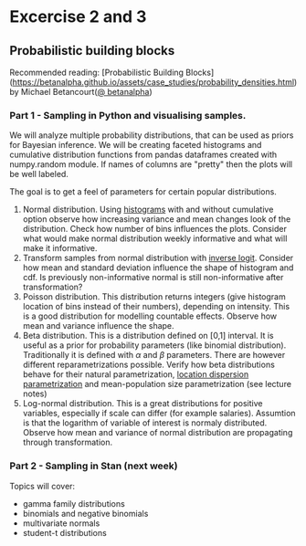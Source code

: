 # Excercise 2 and 3

## Probabilistic building blocks

Recommended reading: [Probabilistic Building Blocks]
(https://betanalpha.github.io/assets/case_studies/probability_densities.html)
by Michael Betancourt([@ betanalpha](https://twitter.com/betanalpha))

### Part 1 - Sampling in Python and visualising samples.

We will analyze multiple probability distributions, that can be used as priors for Bayesian inference. We will be creating faceted histograms and cumulative distribution functions from pandas dataframes created with numpy.random module.
If names of columns are "pretty" then the plots will be well labeled.

The goal is to get a feel of parameters for certain popular distributions.

1. Normal distribution. Using [histograms](https://matplotlib.org/3.2.0/api/_as_gen/matplotlib.pyplot.hist.html) with and without cumulative option observe how increasing variance and mean changes look of the distribution. Check how number of bins influences the plots. Consider what would make normal distribution weekly informative and what will make it informative.
2. Transform samples from normal distribution with [inverse logit](https://docs.scipy.org/doc/scipy/reference/generated/scipy.special.logit.html). Consider how mean and standard deviation influence the shape of histogram and cdf. Is previously non-informative normal is still non-informative after transformation?
3. Poisson distribution. This distribution returns integers (give histogram location of bins instead of their numbers), depending on intensity. This is a good distribution for modelling countable effects. Observe how mean and variance influence the shape.
4. Beta distribution. This is a distribution defined on [0,1] interval. It is useful as a prior for probability parameters (like binomial distribution). Traditionally it is defined with $\alpha$ and $\beta$ parameters. There are however different reparametrizations possible. Verify how beta distributions behave for their natural parametrization, [location dispersion parametrization](https://betanalpha.github.io/assets/case_studies/probability_densities.html#242_the_location-dispersion_parameterization) and mean-population size parametrization (see lecture notes)
5. Log-normal distribution. This is a great distributions for positive variables, especially if scale can differ (for example salaries). Assumtion is that the logarithm of variable of interest is normaly distributed. Observe how mean and variance of normal distribution are propagating through transformation.


### Part 2 - Sampling in Stan (next week)

Topics will cover:
- gamma family distributions
- binomials and negative binomials
- multivariate normals
- student-t distributions
